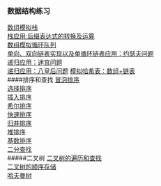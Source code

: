 ### 数据结构练习
[数组模拟栈](https://github.com/hjy0810/data-structure/blob/master/src/stack/ArrayStackDemo.java)  
[栈应用:后缀表达式的转换及运算](https://github.com/hjy0810/data-structure/blob/master/src/stack/PolandNotaionDemo.java)  
[数组模拟循环队列](https://github.com/hjy0810/data-structure/blob/master/src/queue/CycleQueueTest.java)  
[单向、双向链表实现以及单循环链表应用：约瑟夫问题](https://github.com/hjy0810/data-structure/tree/master/src/linkedList)  
[递归应用：迷宫问题](https://github.com/hjy0810/data-structure/blob/master/src/recursion/Maze.java)  
[递归应用：八皇后问题](https://github.com/hjy0810/data-structure/blob/master/src/recursion/EightQueen.java) 
[模拟哈希表：数组+链表](https://github.com/hjy0810/data-structure/blob/master/src/hash/HashTableDemo.java)   
####排序和查找
[冒泡排序](https://github.com/hjy0810/data-structure/blob/master/src/sort/BubbleSort.java)  
[选择排序](https://github.com/hjy0810/data-structure/blob/master/src/sort/SelectSort.java)  
[插入排序](https://github.com/hjy0810/data-structure/blob/master/src/sort/InsertSort.java)  
[希尔排序](https://github.com/hjy0810/data-structure/blob/master/src/sort/ShellSort.java)  
[快速排序](https://github.com/hjy0810/data-structure/blob/master/src/sort/QuickSort.java)  
[归并排序](https://github.com/hjy0810/data-structure/blob/master/src/sort/MergeSort.java)  
[堆排序](https://github.com/hjy0810/data-structure/blob/master/src/sort/HeapSort.java)  
[基数排序](https://github.com/hjy0810/data-structure/blob/master/src/sort/RadixSort.java)  
[二分查找](https://github.com/hjy0810/data-structure/blob/master/src/search/BinarySearch.java)  
#####二叉树
[二叉树的遍历和查找](https://github.com/hjy0810/data-structure/blob/master/src/tree/binarytree/BinaryTreeDemo.java)  
[二叉树的顺序存储](https://github.com/hjy0810/data-structure/blob/master/src/tree/arraybinarytree/ArrayBinaryTreeDemo.java)  
[哈夫曼树](https://github.com/hjy0810/data-structure/blob/master/src/tree/huffman/HuffmanTree.java)  



